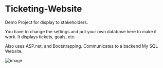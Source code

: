 # Ticketing-Website
Demo Project for display to stakeholders.

You have to change the settings and put your own database here to make it work. It displays tickets, goals, etc.

Also uses ASP.net, and Bootstrapping. Communicates to a backend My SQL Website.

![image](https://github.com/Tahsin2020/Ticketing-Website/assets/62449141/ffc55061-8063-4d4a-8de7-cc9282a96edc)
